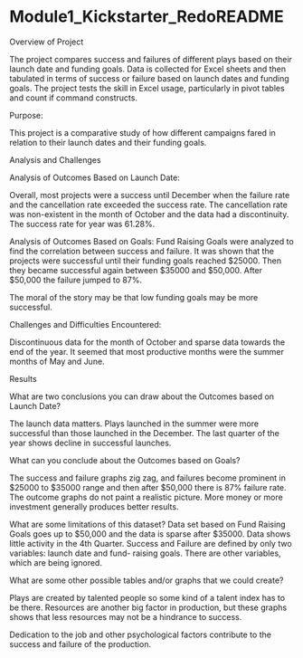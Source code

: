 # Module1_Kickstarter_RedoREADME

Overview of Project

The project compares success and failures of different plays based on their launch date and funding goals. Data is collected for Excel sheets and then tabulated in terms of success or failure based on launch dates and funding goals. The project tests the skill in Excel usage, particularly in pivot tables and count if command constructs.


Purpose:

This project is a comparative study of how different campaigns fared in relation to their launch dates and their funding goals.

Analysis and Challenges

Analysis of Outcomes Based on Launch Date:

Overall, most projects were a success until December when the failure rate and the cancellation rate exceeded the success rate. The cancellation rate was non-existent in the month of October and the data had a discontinuity. The success rate for year was 61.28%.

 Analysis of Outcomes Based on Goals:
Fund Raising Goals were analyzed to find the correlation between success and failure. It was shown that the projects were successful until their funding goals reached $25000.  Then they became successful again between $35000 and $50,000. After $50,000 the failure jumped to 87%.

The moral of the story may be that low funding goals may be more successful.


Challenges and Difficulties Encountered: 

Discontinuous data for the month of October and sparse data towards the end of the year. It seemed that most productive months were the summer months of May and June.

Results

What are two conclusions you can draw about the Outcomes based on Launch Date?

The launch data matters. Plays launched in the summer were more successful than those launched in the December.  The last quarter of the year shows decline in successful launches.

What can you conclude about the Outcomes based on Goals?

The success and failure graphs zig zag, and failures become prominent in $25000 to $35000 range and then after $50,000 there is 87% failure rate. The outcome graphs do not paint a realistic picture. More money or more investment generally produces better results.

 What are some limitations of this dataset?
Data set based on Fund Raising Goals goes up to $50,000 and the data is sparse after $35000. Data shows little activity in the 4th Quarter. Success and Failure are defined by only two variables: launch date and fund- raising goals. There are other variables, which are being ignored.

 What are some other possible tables and/or graphs that we could create?

Plays are created by talented people so some kind of a talent index has to be there.  Resources are another big factor in production, but these graphs shows that less resources may not be a hindrance to success.

Dedication to the job and other psychological factors contribute to the success and failure of the production.


